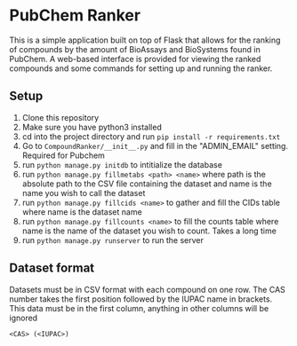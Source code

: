 # PubChem Ranker
This is a simple application built on top of Flask that allows for the ranking of compounds by the amount of BioAssays
and BioSystems found in PubChem. A web-based interface is provided for viewing the ranked compounds and some commands
for setting up and running the ranker.


## Setup
1. Clone this repository
2. Make sure you have python3 installed
3. cd into the project directory and run `pip install -r requirements.txt`
4. Go to `CompoundRanker/__init__.py` and fill in the "ADMIN_EMAIL" setting. Required for Pubchem
4. run `python manage.py initdb` to intitialize the database
5. run `python manage.py fillmetabs <path> <name>` where path is the absolute path to the CSV file containing the dataset
and name is the name you wish to call the dataset
6. run `python manage.py fillcids <name>` to gather and fill the CIDs table where name is the dataset name
7. run `python manage.py fillcounts <name>` to fill the counts table where name is the name of the dataset you wish to count. Takes a long time
8. run `python manage.py runserver` to run the server

## Dataset format
Datasets must be in CSV format with each compound on one row. The CAS number takes the first position followed by the
IUPAC name in brackets. This data must be in the first column, anything in other columns will be ignored

    <CAS> (<IUPAC>)

